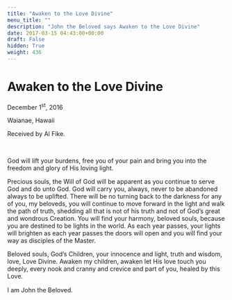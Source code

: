 ```yaml
---
title: "Awaken to the Love Divine"
menu_title: ""
description: "John the Beloved says Awaken to the Love Divine"
date: 2017-03-15 04:43:00+00:00
draft: False
hidden: True
weight: 436
---
```

# Awaken to the Love Divine


December 1<sup>st</sup>, 2016

Waianae, Hawaii

Received by Al Fike.

 

God will lift your burdens, free you of your pain and bring you into the freedom and glory of His loving light. 

Precious souls, the Will of God will be apparent as you continue to serve God and do unto God. God will carry you, always, never to be abandoned always to be uplifted. There will be no turning back to the darkness for any of you, my beloveds, you will continue to move forward in the light and walk the path of truth, shedding all that is not of his truth and not of God’s great and wondrous Creation. You will find your harmony, beloved souls, because you are destined to be lights in the world. As each year passes, your lights will brighten as each year passes the doors will open and you will find your way as disciples of the Master. 

Beloved souls, God’s Children, your innocence and light, truth and wisdom, love, Love Divine. Awaken my children, awaken let His love touch you deeply, every nook and cranny and crevice and part of you, healed by this Love.
 
I am John the Beloved.   
